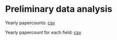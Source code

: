 Preliminary data analysis
=========================

Yearly papercounts: [csv](../statistics/papercounts.csv)

Yearly papercount for each field: [csv](../statistics/yearly_papercount_fields.csv)
